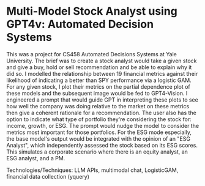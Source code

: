 # Multi-Model Stock Analyst using GPT4v: Automated Decision Systems

This was a project for CS458 Automated Decisions Systems at Yale University. The brief was to create a stock analyst would take a given stock and give a buy, hold or sell recommendation and be able to explain why it did so. I modelled the relationship between 19 financial metrics against their likelihood of indicating a better than SPY performance via a logistic GAM. For any given stock, I plot their metrics on the partial dependence plot of these models and the subsequent image would be fed to GPT4-Vision. I engineered a prompt that would guide GPT in interpreting these plots to see how well the company was doing relative to the market on these metrics then give a coherent rationale for a recommendation. The user also has the option to indicate what type of portfolio they're considering the stock for: income, growth, or ESG. The prompt would nudge the model to consider the metrics most important for those portfolios. For the ESG mode especially, the base model's output would be integrated with the opinion of an "ESG Analyst", which independently assessed the stock based on its ESG scores. This simulates a corporate scenario where there is an equity analyst, an ESG analyst, and a PM.

Technologies/Techniques: LLM APIs, multimodal chat, LogisticGAM, financial data collection (yquery)
